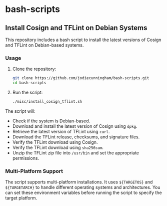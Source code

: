 # bash-scripts

## Install Cosign and TFLint on Debian Systems

This repository includes a bash script to install the latest versions of Cosign and TFLint on Debian-based systems.

### Usage

1. Clone the repository:
   ```sh
   git clone https://github.com/jodiecunningham/bash-scripts.git
   cd bash-scripts
   ```

2. Run the script:
   ```sh
   ./misc/install_cosign_tflint.sh
   ```

The script will:
- Check if the system is Debian-based.
- Download and install the latest version of Cosign using `dpkg`.
- Retrieve the latest version of TFLint using `curl`.
- Download the TFLint release, checksums, and signature files.
- Verify the TFLint download using Cosign.
- Verify the TFLint download using `sha256sum`.
- Unzip the TFLint zip file into `/usr/bin` and set the appropriate permissions.

### Multi-Platform Support

The script supports multi-platform installations. It uses `${TARGETOS}` and `${TARGETARCH}` to handle different operating systems and architectures. You can set these environment variables before running the script to specify the target platform.
